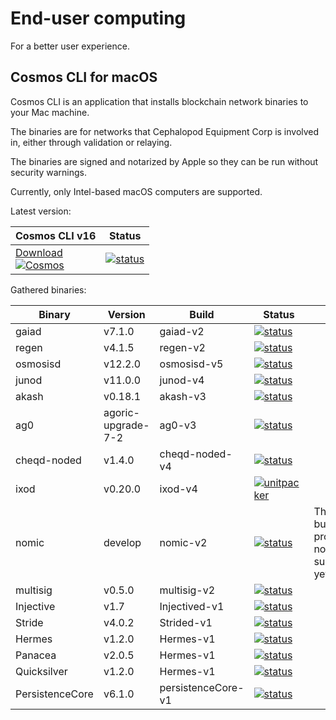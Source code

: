 # End-user computing
For a better user experience.

## Cosmos CLI for macOS
Cosmos CLI is an application that installs blockchain network binaries to your Mac machine.

The binaries are for networks that Cephalopod Equipment Corp is involved in, either through validation
or relaying.

The binaries are signed and notarized by Apple so they can be run without security warnings.

Currently, only Intel-based macOS computers are supported.

Latest version:


| Cosmos CLI v16                                                                                                                                                                                                                                       | Status |
|-----------------------------------------------------------------------------------------------------------------------------------------------------------------------------------------------------------------------------------------------------|--------|
| [Download<br>![Cosmos](https://external-content.duckduckgo.com/iu/?u=https%3A%2F%2Fcryptopedia.gr%2Fwp-content%2Fuploads%2FCosmos_avatar-192x192.jpg&f=1&nofb=1)](https://github.com/informalsystems/euc/releases/download/cosmos-v16/cosmos-v16.pkg) | [![status](https://github.com/informalsystems/euc/actions/workflows/appreleaser.yml/badge.svg)](https://github.com/informalsystems/euc/actions/workflows/appreleaser.yml) |



Gathered binaries:

| Binary      | Version          | Build          | Status                                                                                                                                                                                        | Note |
|-------------|------------------|----------------|-----------------------------------------------------------------------------------------------------------------------------------------------------------------------------------------------|--|
| gaiad       | v7.1.0           | gaiad-v2       | [![status](https://github.com/informalsystems/euc/actions/workflows/unitpacker-chains.yml/badge.svg?branch=gaiad-v2)](https://github.com/informalsystems/euc/actions/workflows/unitpacker-chains.yml)       |  |
| regen       | v4.1.5           | regen-v2       | [![status](https://github.com/informalsystems/euc/actions/workflows/unitpacker-chains.yml/badge.svg?branch=regen-v2)](https://github.com/informalsystems/euc/actions/workflows/unitpacker-chains.yml)       |  |
| osmosisd    | v12.2.0          | osmosisd-v5    | [![status](https://github.com/informalsystems/euc/actions/workflows/unitpacker-chains.yml/badge.svg?branch=osmosisd-v5)](https://github.com/informalsystems/euc/actions/workflows/unitpacker-chains.yml)    |  |
| junod       | v11.0.0           | junod-v4       | [![status](https://github.com/informalsystems/euc/actions/workflows/unitpacker-chains.yml/badge.svg?branch=junod-v4)](https://github.com/informalsystems/euc/actions/workflows/unitpacker-chains.yml)       |  |
| akash       | v0.18.1          | akash-v3       | [![status](https://github.com/informalsystems/euc/actions/workflows/unitpacker-chains.yml/badge.svg?branch=akash-v3)](https://github.com/informalsystems/euc/actions/workflows/unitpacker-chains.yml)       |  |
| ag0         | agoric-upgrade-7-2 | ag0-v3         | [![status](https://github.com/informalsystems/euc/actions/workflows/unitpacker-chains.yml/badge.svg?branch=ag0-v3)](https://github.com/informalsystems/euc/actions/workflows/unitpacker-chains.yml)         |  |
| cheqd-noded | v1.4.0           | cheqd-noded-v4 | [![status](https://github.com/informalsystems/euc/actions/workflows/unitpacker-chains.yml/badge.svg?branch=cheqd-noded-v4)](https://github.com/informalsystems/euc/actions/workflows/unitpacker-chains.yml) |  |
| ixod        | v0.20.0          | ixod-v4        | [![unitpacker](https://github.com/informalsystems/euc/actions/workflows/unitpacker-chains.yml/badge.svg?branch=ixod-v4)](https://github.com/informalsystems/euc/actions/workflows/unitpacker-chains.yml)    |  |
| nomic       | develop          | nomic-v2       | [![status](https://github.com/informalsystems/euc/actions/workflows/unitpacker-chains.yml/badge.svg?branch=nomic-v2)](https://github.com/informalsystems/euc/actions/workflows/unitpacker-chains.yml)       | The Rust build process is not supported yet. |
| multisig     | v0.5.0          | multisig-v2    | [![status](https://github.com/informalsystems/euc/actions/workflows/unitpacker-go.yml/badge.svg?branch=multisig-v2)](https://github.com/informalsystems/euc/actions/workflows/unitpacker-go.yml)  |  |
| Injective     | v1.7            | Injectived-v1  | [![status](https://github.com/informalsystems/euc/actions/workflows/unitpacker-chains.yml/badge.svg?branch=injectived-v1)](https://github.com/informalsystems/euc/actions/workflows/unitpacker-chains.yml)  |  |
| Stride     | v4.0.2            | Strided-v1  | [![status](https://github.com/informalsystems/euc/actions/workflows/unitpacker-chains.yml/badge.svg?branch=strided-v1)](https://github.com/informalsystems/euc/actions/workflows/unitpacker-chains.yml)  |  |
| Hermes     | v1.2.0            | Hermes-v1  | [![status](https://github.com/informalsystems/euc/actions/workflows/unitpacker-rust.yml/badge.svg?branch=hermes-v1)](https://github.com/informalsystems/euc/actions/workflows/unitpacker-rust.yml)  |  |
| Panacea     | v2.0.5            | Hermes-v1  | [![status](https://github.com/informalsystems/euc/actions/workflows/unitpacker-chains.yml/badge.svg?branch=panacead-v1)](https://github.com/informalsystems/euc/actions/workflows/unitpacker-chains.yml)  |  |
| Quicksilver     | v1.2.0            | Hermes-v1  | [![status](https://github.com/informalsystems/euc/actions/workflows/unitpacker-chains.yml/badge.svg?branch=quicksilverd-v1)](https://github.com/informalsystems/euc/actions/workflows/unitpacker-chains.yml)  |  |
| PersistenceCore     | v6.1.0            | persistenceCore-v1  | [![status](https://github.com/informalsystems/euc/actions/workflows/unitpacker-chains.yml/badge.svg?branch=persistenceCore-v1)](https://github.com/informalsystems/euc/actions/workflows/unitpacker-chains.yml)  |  |


